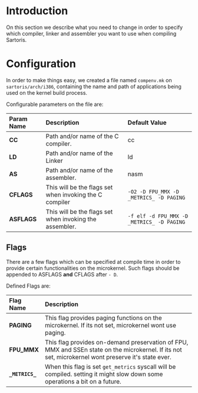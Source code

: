 # Introduction #

On this section we describe what you need to change in order to specify which compiler, linker and assembler you want to use when compiling Sartoris.

# Configuration #

In order to make things easy, we created a file named `compenv.mk` on `sartoris/arch/i386`, containing the name and path of applications being used on the kernel build process.

Configurable parameters on the file are:

| **Param Name** | **Description** | **Default Value** |
|:---------------|:----------------|:------------------|
| **CC** | Path and/or name of the C compiler. | cc |
| **LD** | Path and/or name of the Linker | ld |
| **AS** | Path and/or name of the assembler. | nasm |
| **CFLAGS** | This will be the flags set when invoking the C compiler | `-O2 -D FPU_MMX -D _METRICS_ -D PAGING` |
| **ASFLAGS** | This will be the flags set when invoking the assembler. | `-f elf -d FPU_MMX -D _METRICS_ -D PAGING` |

## Flags ##

There are a few flags which can be specified at compile time in order to provide certain functionalities on the microkernel. Such flags should be appended to ASFLAGS **and** CFLAGS after `- D`.

Defined Flags are:

| **Flag Name** | **Description** |
|:--------------|:----------------|
| **PAGING** | This flag provides paging functions on the microkernel. If its not set, microkernel wont use paging. |
| **FPU\_MMX** | This flag provides on-demand preservation of FPU, MMX and SSEn state on the microkernel. If its not set, microkernel wont preserve it's state ever. |
| **`_METRICS_`** | When this flag is set `get_metrics` syscall will be compiled. setting it might slow down some operations a bit on a future. |